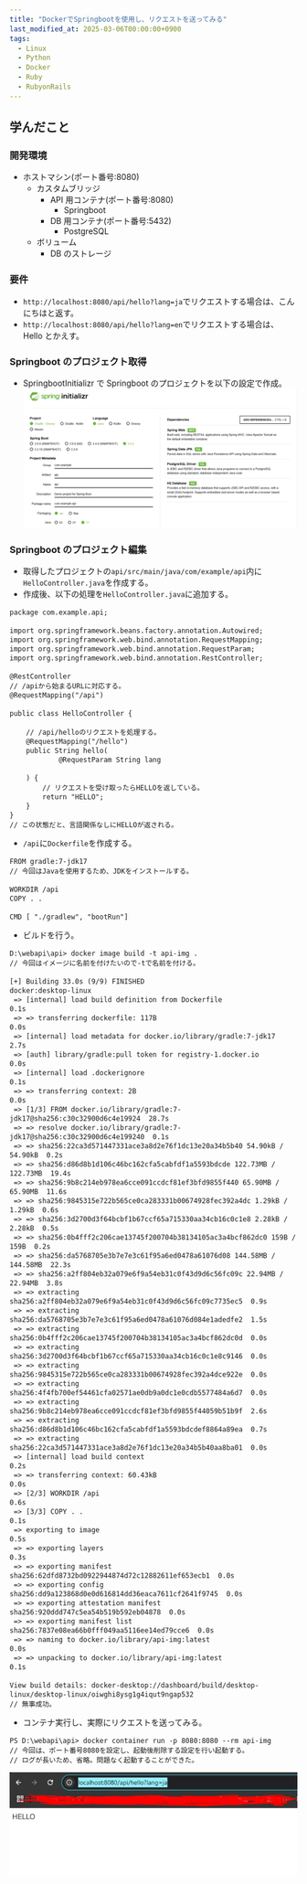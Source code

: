 ```yaml
---
title: "DockerでSpringbootを使用し、リクエストを送ってみる"
last_modified_at: 2025-03-06T00:00:00+0900
tags:
  - Linux
  - Python
  - Docker
  - Ruby
  - RubyonRails
---
```


## 学んだこと

### 開発環境

- ホストマシン(ポート番号:8080)
  - カスタムブリッジ
    - API 用コンテナ(ポート番号:8080)
      - Springboot
    - DB 用コンテナ(ポート番号:5432)
      - PostgreSQL
  - ボリューム
    - DB のストレージ

### 要件

- `http://localhost:8080/api/hello?lang=ja`でリクエストする場合は、こんにちはと返す。
- `http://localhost:8080/api/hello?lang=en`でリクエストする場合は、Hello とかえす。

### Springboot のプロジェクト取得

- SpringbootInitializr で Springboot のプロジェクトを以下の設定で作成。
  ![settingspringboot](/assets/images/settingspringboot.png)

### Springboot のプロジェクト編集

- 取得したプロジェクトの`api/src/main/java/com/example/api`内に`HelloController.java`を作成する。
- 作成後、以下の処理を`HelloController.java`に追加する。

```
package com.example.api;

import org.springframework.beans.factory.annotation.Autowired;
import org.springframework.web.bind.annotation.RequestMapping;
import org.springframework.web.bind.annotation.RequestParam;
import org.springframework.web.bind.annotation.RestController;

@RestController
// /apiから始まるURLに対応する。
@RequestMapping("/api")

public class HelloController {

    // /api/helloのリクエストを処理する。
    @RequestMapping("/hello")
    public String hello(
            @RequestParam String lang

    ) {
        // リクエストを受け取ったらHELLOを返している。
        return "HELLO";
    }
}
// この状態だと、言語関係なしにHELLOが返される。
```

- `/api`に`Dockerfile`を作成する。

```
FROM gradle:7-jdk17
// 今回はJavaを使用するため、JDKをインストールする。

WORKDIR /api
COPY . .

CMD [ "./gradlew", "bootRun"]

```

- ビルドを行う。

```
D:\webapi\api> docker image build -t api-img .
// 今回はイメージに名前を付けたいので-tで名前を付ける。

[+] Building 33.0s (9/9) FINISHED                            docker:desktop-linux
 => [internal] load build definition from Dockerfile                         0.1s
 => => transferring dockerfile: 117B                                         0.0s
 => [internal] load metadata for docker.io/library/gradle:7-jdk17            2.7s
 => [auth] library/gradle:pull token for registry-1.docker.io                0.0s
 => [internal] load .dockerignore                                            0.1s
 => => transferring context: 2B                                              0.0s
 => [1/3] FROM docker.io/library/gradle:7-jdk17@sha256:c30c32900d6c4e19924  28.7s
 => => resolve docker.io/library/gradle:7-jdk17@sha256:c30c32900d6c4e199240  0.1s
 => => sha256:22ca3d571447331ace3a8d2e76f1dc13e20a34b5b40 54.90kB / 54.90kB  0.2s
 => => sha256:d86d8b1d106c46bc162cfa5cabfdf1a5593bdcde 122.73MB / 122.73MB  19.4s
 => => sha256:9b8c214eb978ea6cce091ccdcf81ef3bfd9855f440 65.90MB / 65.90MB  11.6s
 => => sha256:9845315e722b565ce0ca283331b00674928fec392a4dc 1.29kB / 1.29kB  0.6s
 => => sha256:3d2700d3f64bcbf1b67ccf65a715330aa34cb16c0c1e8 2.28kB / 2.28kB  0.5s
 => => sha256:0b4fff2c206cae13745f200704b38134105ac3a4bcf862dc0 159B / 159B  0.2s
 => => sha256:da5768705e3b7e7e3c61f95a6ed0478a61076d08 144.58MB / 144.58MB  22.3s
 => => sha256:a2ff804eb32a079e6f9a54eb31c0f43d9d6c56fc09c 22.94MB / 22.94MB  3.8s
 => => extracting sha256:a2ff804eb32a079e6f9a54eb31c0f43d9d6c56fc09c7735ec5  0.9s
 => => extracting sha256:da5768705e3b7e7e3c61f95a6ed0478a61076d084e1adedfe2  1.5s
 => => extracting sha256:0b4fff2c206cae13745f200704b38134105ac3a4bcf862dc0d  0.0s
 => => extracting sha256:3d2700d3f64bcbf1b67ccf65a715330aa34cb16c0c1e8c9146  0.0s
 => => extracting sha256:9845315e722b565ce0ca283331b00674928fec392a4dce922e  0.0s
 => => extracting sha256:4f4fb700ef54461cfa02571ae0db9a0dc1e0cdb5577484a6d7  0.0s
 => => extracting sha256:9b8c214eb978ea6cce091ccdcf81ef3bfd9855f44059b51b9f  2.6s
 => => extracting sha256:d86d8b1d106c46bc162cfa5cabfdf1a5593bdcdef8864a89ea  0.7s
 => => extracting sha256:22ca3d571447331ace3a8d2e76f1dc13e20a34b5b40aa8ba01  0.0s
 => [internal] load build context                                            0.2s
 => => transferring context: 60.43kB                                         0.0s
 => [2/3] WORKDIR /api                                                       0.6s
 => [3/3] COPY . .                                                           0.1s
 => exporting to image                                                       0.5s
 => => exporting layers                                                      0.3s
 => => exporting manifest sha256:62dfd8732bd0922944874d72c12882611ef653ecb1  0.0s
 => => exporting config sha256:dd9a123868d0e0d616814dd36eaca7611cf2641f9745  0.0s
 => => exporting attestation manifest sha256:920ddd747c5ea54b519b592eb04878  0.0s
 => => exporting manifest list sha256:7837e08ea66b0fff049aa5116ee14ed79cce6  0.0s
 => => naming to docker.io/library/api-img:latest                            0.0s
 => => unpacking to docker.io/library/api-img:latest                         0.1s

View build details: docker-desktop://dashboard/build/desktop-linux/desktop-linux/oiwghi8ysg1g4iqut9ngap532
// 無事成功。
```

- コンテナ実行し、実際にリクエストを送ってみる。

```
PS D:\webapi\api> docker container run -p 8080:8080 --rm api-img
// 今回は、ポート番号8080を設定し、起動後削除する設定を行い起動する。
// ログが長いため、省略。問題なく起動することができた。
```

![requestresult](/assets/images/result-request.png)
